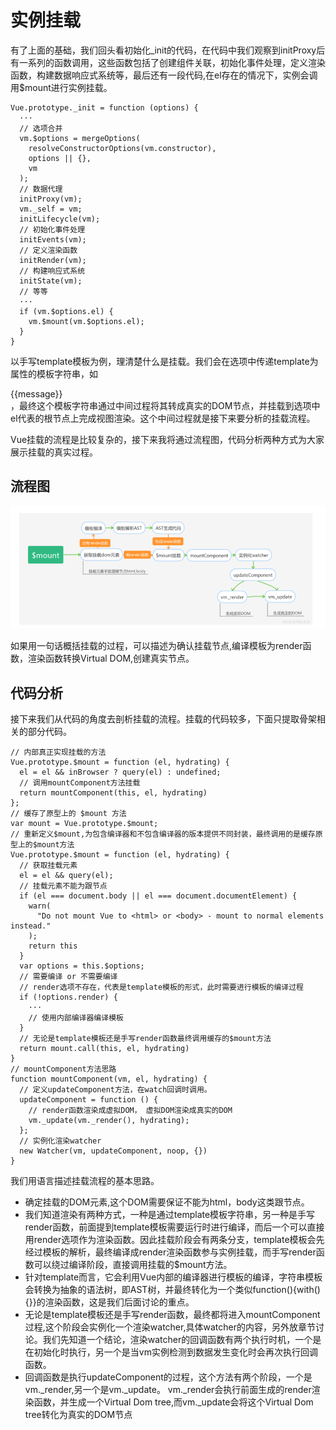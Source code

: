 # 实例挂载

有了上面的基础，我们回头看初始化_init的代码，在代码中我们观察到initProxy后有一系列的函数调用，这些函数包括了创建组件关联，初始化事件处理，定义渲染函数，构建数据响应式系统等，最后还有一段代码,在el存在的情况下，实例会调用$mount进行实例挂载。

```
Vue.prototype._init = function (options) {
  ···
  // 选项合并
  vm.$options = mergeOptions(
    resolveConstructorOptions(vm.constructor),
    options || {},
    vm
  );
  // 数据代理
  initProxy(vm);
  vm._self = vm;
  initLifecycle(vm);
  // 初始化事件处理
  initEvents(vm);
  // 定义渲染函数
  initRender(vm);
  // 构建响应式系统
  initState(vm);
  // 等等
  ···
  if (vm.$options.el) {
    vm.$mount(vm.$options.el);
  }
}
```

以手写template模板为例，理清楚什么是挂载。我们会在选项中传递template为属性的模板字符串，如<div>{{message}}</div>，最终这个模板字符串通过中间过程将其转成真实的DOM节点，并挂载到选项中el代表的根节点上完成视图渲染。这个中间过程就是接下来要分析的挂载流程。

Vue挂载的流程是比较复杂的，接下来我将通过流程图，代码分析两种方式为大家展示挂载的真实过程。

## 流程图
![](./img/mount.png)

如果用一句话概括挂载的过程，可以描述为确认挂载节点,编译模板为render函数，渲染函数转换Virtual DOM,创建真实节点。

## 代码分析
接下来我们从代码的角度去剖析挂载的流程。挂载的代码较多，下面只提取骨架相关的部分代码。

```
// 内部真正实现挂载的方法
Vue.prototype.$mount = function (el, hydrating) {
  el = el && inBrowser ? query(el) : undefined;
  // 调用mountComponent方法挂载
  return mountComponent(this, el, hydrating)
};
// 缓存了原型上的 $mount 方法
var mount = Vue.prototype.$mount;
// 重新定义$mount,为包含编译器和不包含编译器的版本提供不同封装，最终调用的是缓存原型上的$mount方法
Vue.prototype.$mount = function (el, hydrating) {
  // 获取挂载元素
  el = el && query(el);
  // 挂载元素不能为跟节点
  if (el === document.body || el === document.documentElement) {
    warn(
      "Do not mount Vue to <html> or <body> - mount to normal elements instead."
    );
    return this
  }
  var options = this.$options;
  // 需要编译 or 不需要编译
  // render选项不存在，代表是template模板的形式，此时需要进行模板的编译过程
  if (!options.render) {
    ···
    // 使用内部编译器编译模板
  }
  // 无论是template模板还是手写render函数最终调用缓存的$mount方法
  return mount.call(this, el, hydrating)
}
// mountComponent方法思路
function mountComponent(vm, el, hydrating) {
  // 定义updateComponent方法，在watch回调时调用。
  updateComponent = function () {
    // render函数渲染成虚拟DOM， 虚拟DOM渲染成真实的DOM
    vm._update(vm._render(), hydrating);
  };
  // 实例化渲染watcher
  new Watcher(vm, updateComponent, noop, {})
}
```

我们用语言描述挂载流程的基本思路。

* 确定挂载的DOM元素,这个DOM需要保证不能为html，body这类跟节点。
* 我们知道渲染有两种方式，一种是通过template模板字符串，另一种是手写render函数，前面提到template模板需要运行时进行编译，而后一个可以直接用render选项作为渲染函数。因此挂载阶段会有两条分支，template模板会先经过模板的解析，最终编译成render渲染函数参与实例挂载，而手写render函数可以绕过编译阶段，直接调用挂载的$mount方法。
* 针对template而言，它会利用Vue内部的编译器进行模板的编译，字符串模板会转换为抽象的语法树，即AST树，并最终转化为一个类似function(){with(){}}的渲染函数，这是我们后面讨论的重点。
* 无论是template模板还是手写render函数，最终都将进入mountComponent过程,这个阶段会实例化一个渲染watcher,具体watcher的内容，另外放章节讨论。我们先知道一个结论，渲染watcher的回调函数有两个执行时机，一个是在初始化时执行，另一个是当vm实例检测到数据发生变化时会再次执行回调函数。
* 回调函数是执行updateComponent的过程，这个方法有两个阶段，一个是vm._render,另一个是vm._update。 vm._render会执行前面生成的render渲染函数，并生成一个Virtual Dom tree,而vm._update会将这个Virtual Dom tree转化为真实的DOM节点